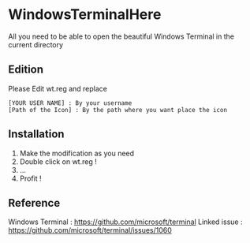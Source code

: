 # WindowsTerminalHere
All you need to be able to open the beautiful Windows Terminal in the current directory

## Edition
Please Edit wt.reg and replace
```
[YOUR USER NAME] : By your username
[Path of the Icon] : By the path where you want place the icon
```

## Installation

1. Make the modification as you need
2. Double click on wt.reg !
3. ...
4. Profit !

## Reference

Windows Terminal : https://github.com/microsoft/terminal
Linked issue : https://github.com/microsoft/terminal/issues/1060
